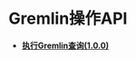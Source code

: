 # Gremlin操作API<a name="ges_03_0117"></a>

-   **[执行Gremlin查询\(1.0.0\)](执行Gremlin查询(1-0-0).md)**  


